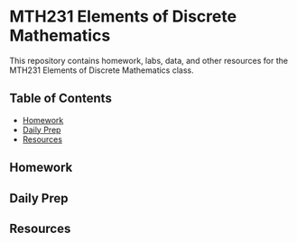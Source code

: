 # MTH231 Elements of Discrete Mathematics

This repository contains homework, labs, data, and other resources for the MTH231 Elements of Discrete Mathematics class.

## Table of Contents

- [Homework](#homework)
- [Daily Prep](#dailyprep)
- [Resources](#resources)

## Homework

## Daily Prep

## Resources

